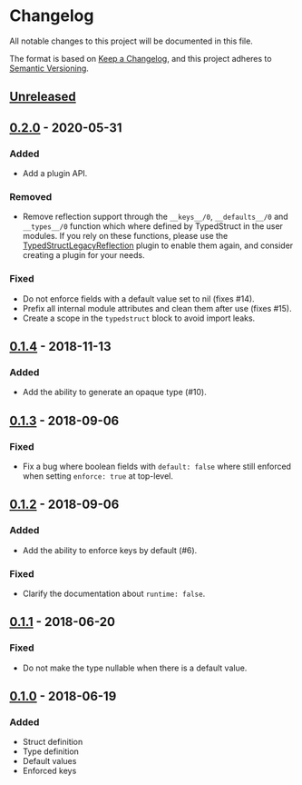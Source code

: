 # Changelog

All notable changes to this project will be documented in this file.

The format is based on [Keep a Changelog](https://keepachangelog.com/en/1.0.0/),
and this project adheres to [Semantic
Versioning](https://semver.org/spec/v2.0.0.html).

## [Unreleased]

## [0.2.0] - 2020-05-31

### Added

* Add a plugin API.

### Removed

* Remove reflection support through the `__keys__/0`, `__defaults__/0` and
    `__types__/0` function which where defined by TypedStruct in the user
    modules. If you rely on these functions, please use the
    [TypedStructLegacyReflection](https://github.com/ejpcmac/typed_struct_legacy_reflection)
    plugin to enable them again, and consider creating a plugin for your needs.

### Fixed

* Do not enforce fields with a default value set to nil (fixes #14).
* Prefix all internal module attributes and clean them after use (fixes #15).
* Create a scope in the `typedstruct` block to avoid import leaks.

## [0.1.4] - 2018-11-13

### Added

* Add the ability to generate an opaque type (#10).

## [0.1.3] - 2018-09-06

### Fixed

* Fix a bug where boolean fields with `default: false` where still enforced when
    setting `enforce: true` at top-level.

## [0.1.2] - 2018-09-06

### Added

* Add the ability to enforce keys by default (#6).

### Fixed

* Clarify the documentation about `runtime: false`.

## [0.1.1] - 2018-06-20

### Fixed

* Do not make the type nullable when there is a default value.

## [0.1.0] - 2018-06-19

### Added

* Struct definition
* Type definition
* Default values
* Enforced keys

[Unreleased]: https://github.com/ejpcmac/typed_struct/compare/master...develop
[0.2.0]: https://github.com/ejpcmac/typed_struct/compare/v0.1.4...v0.2.0
[0.1.4]: https://github.com/ejpcmac/typed_struct/compare/v0.1.3...v0.1.4
[0.1.3]: https://github.com/ejpcmac/typed_struct/compare/v0.1.2...v0.1.3
[0.1.2]: https://github.com/ejpcmac/typed_struct/compare/v0.1.1...v0.1.2
[0.1.1]: https://github.com/ejpcmac/typed_struct/compare/v0.1.0...v0.1.1
[0.1.0]: https://github.com/ejpcmac/typed_struct/releases/tag/v0.1.0
